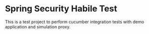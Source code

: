 # Spring Security Habile Test

This is a test project to perform cucumber integration tests with demo application and simulation proxy.


